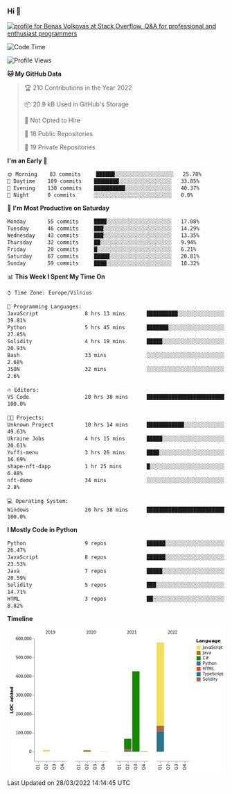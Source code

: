 ### Hi 👋
<a href="https://stackoverflow.com/users/14954249/benas-volkovas"><img src="https://stackoverflow.com/users/flair/14954249.png?theme=dark" width="208" height="58" alt="profile for Benas Volkovas at Stack Overflow, Q&amp;A for professional and enthusiast programmers" title="profile for Benas Volkovas at Stack Overflow, Q&amp;A for professional and enthusiast programmers"></a>

<!--START_SECTION:waka-->
![Code Time](http://img.shields.io/badge/Code%20Time-629%20hrs%207%20mins-blue)

![Profile Views](http://img.shields.io/badge/Profile%20Views-0-blue)

**🐱 My GitHub Data** 

> 🏆 210 Contributions in the Year 2022
 > 
> 📦 20.9 kB Used in GitHub's Storage 
 > 
> 🚫 Not Opted to Hire
 > 
> 📜 18 Public Repositories 
 > 
> 🔑 19 Private Repositories  
 > 
**I'm an Early 🐤** 

```text
🌞 Morning    83 commits     ██████░░░░░░░░░░░░░░░░░░░   25.78% 
🌆 Daytime    109 commits    ████████░░░░░░░░░░░░░░░░░   33.85% 
🌃 Evening    130 commits    ██████████░░░░░░░░░░░░░░░   40.37% 
🌙 Night      0 commits      ░░░░░░░░░░░░░░░░░░░░░░░░░   0.0%

```
📅 **I'm Most Productive on Saturday** 

```text
Monday       55 commits     ████░░░░░░░░░░░░░░░░░░░░░   17.08% 
Tuesday      46 commits     ███░░░░░░░░░░░░░░░░░░░░░░   14.29% 
Wednesday    43 commits     ███░░░░░░░░░░░░░░░░░░░░░░   13.35% 
Thursday     32 commits     ██░░░░░░░░░░░░░░░░░░░░░░░   9.94% 
Friday       20 commits     █░░░░░░░░░░░░░░░░░░░░░░░░   6.21% 
Saturday     67 commits     █████░░░░░░░░░░░░░░░░░░░░   20.81% 
Sunday       59 commits     ████░░░░░░░░░░░░░░░░░░░░░   18.32%

```


📊 **This Week I Spent My Time On** 

```text
⌚︎ Time Zone: Europe/Vilnius

💬 Programming Languages: 
JavaScript               8 hrs 13 mins       ██████████░░░░░░░░░░░░░░░   39.81% 
Python                   5 hrs 45 mins       ███████░░░░░░░░░░░░░░░░░░   27.85% 
Solidity                 4 hrs 19 mins       █████░░░░░░░░░░░░░░░░░░░░   20.93% 
Bash                     33 mins             ░░░░░░░░░░░░░░░░░░░░░░░░░   2.68% 
JSON                     32 mins             ░░░░░░░░░░░░░░░░░░░░░░░░░   2.6%

🔥 Editors: 
VS Code                  20 hrs 38 mins      █████████████████████████   100.0%

🐱‍💻 Projects: 
Unknown Project          10 hrs 14 mins      ████████████░░░░░░░░░░░░░   49.63% 
Ukraine Jobs             4 hrs 15 mins       █████░░░░░░░░░░░░░░░░░░░░   20.61% 
Yuffi-menu               3 hrs 26 mins       ████░░░░░░░░░░░░░░░░░░░░░   16.69% 
shape-nft-dapp           1 hr 25 mins        █░░░░░░░░░░░░░░░░░░░░░░░░   6.88% 
nft-demo                 34 mins             ░░░░░░░░░░░░░░░░░░░░░░░░░   2.8%

💻 Operating System: 
Windows                  20 hrs 38 mins      █████████████████████████   100.0%

```

**I Mostly Code in Python** 

```text
Python                   9 repos             ██████░░░░░░░░░░░░░░░░░░░   26.47% 
JavaScript               8 repos             ██████░░░░░░░░░░░░░░░░░░░   23.53% 
Java                     7 repos             █████░░░░░░░░░░░░░░░░░░░░   20.59% 
Solidity                 5 repos             ███░░░░░░░░░░░░░░░░░░░░░░   14.71% 
HTML                     3 repos             ██░░░░░░░░░░░░░░░░░░░░░░░   8.82%

```


**Timeline**

![Chart not found](https://raw.githubusercontent.com/BenasVolkovas/BenasVolkovas/main/charts/bar_graph.png) 


 Last Updated on 28/03/2022 14:14:45 UTC
<!--END_SECTION:waka-->
